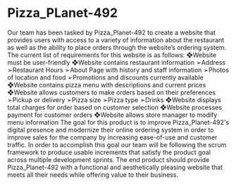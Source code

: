# Pizza_PLanet-492

Our team has been tasked by Pizza_Planet-492 to create a website that provides users with access to a variety of information about the restaurant as well as the ability to place orders through the website’s ordering system. The current list of requirements for this website is as follows:
❖Website must be user-friendly
❖Website contains restaurant information
➢Address
➢Restaurant Hours
➢About Page with history and staff information
➢Photos of location and food
➢Promotions and discounts currently available
❖Website contains pizza menu with descriptions and current prices
❖Website allows customers to make orders based on their preferences
➢Pickup or delivery
➢Pizza size
➢Pizza type
➢Drinks
❖Website displays total charges for order based on customer selection
❖Website processes payment for customer orders
❖Website allows store manager to modify menu information
The goal for this product is to improve Pizza_Planet-492's digital presence and modernize their online ordering system in order to improve sales for the company by increasing ease-of-use and customer traffic. In order to accomplish this goal our team will be following the scrum framework to produce usable increments that satisfy the product goal across multiple development sprints. The end product should provide Pizza_Planet-492 with a functional and aesthetically pleasing website that meets all their needs while offering value to their business.
